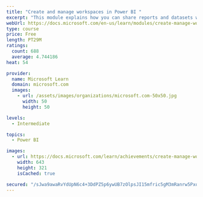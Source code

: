 ```yaml
---
title: "Create and manage workspaces in Power BI "
excerpt: "This module explains how you can share reports and datasets with your users and how to create a deployment strategy that makes sense for you and your organization. Furthermore, you will learn about data lineage in Microsoft Power BI."
webUrl: https://docs.microsoft.com/en-us/learn/modules/create-manage-workspaces-power-bi/
type: course
price: Free
length: PT29M
ratings:
  count: 688
  average: 4.744186
heat: 54

provider:
  name: Microsoft Learn
  domain: microsoft.com
  images:
    - url: /assets/images/organizations/microsoft.com-50x50.jpg
      width: 50
      height: 50

levels:
  - Intermediate

topics:
  - Power BI

images:
  - url: https://docs.microsoft.com/learn/achievements/create-manage-workspaces-power-bi-social.png
    width: 643
    height: 321
    isCached: true

secured: "/sJwa9awaRvYdUpN6c4+3DdPZ5p6ywUB7zOlpsJI15mfric5gM3mRanrw5Pxqh+0zKoSOD/z9JfBK8R1YdiWfwVcGTM0Sqs/fG15gn16lUmn0Q+doWyL+sOJvSlyw8c/mpqpojInrbweMbMR69Qkz0Mx9xydbjTvnbJe0cJPz0ZORltt8nL8IHWVdo9C6RcYZk4W8/xr6UyVQeWrdau1B2EuC7Pe8mw+U3Q/pYWdoOYBebZGdqCw0w4q2MTkQ3gdSFACTFDv2nmeCwzhijYOOMkuhV3FJi1eksJsukRPBwfU66wz3OzYoymDEkDvWFdylKVjgyp2uyjVhkHE+3jS2ht/7BElLAxLgsGhgzwoltrASQBQy5+I/kf8oQh8m2eyMNGil7UXluzs4Hx9lNxy4+wi09lTvg3N9bQ7SY347L8=;5YL9w6dNYq0gItp61jNqsg=="
---
```


